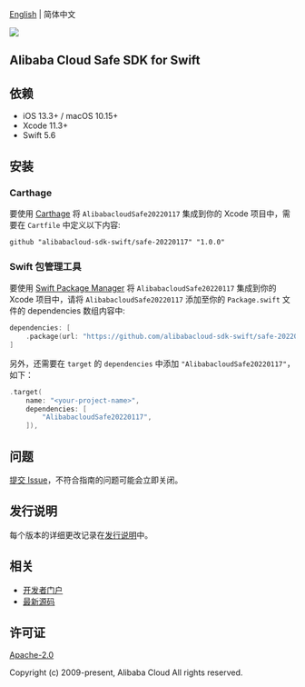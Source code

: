 [English](README.md) | 简体中文

![](https://aliyunsdk-pages.alicdn.com/icons/AlibabaCloud.svg)

## Alibaba Cloud Safe SDK for Swift

## 依赖

- iOS 13.3+ / macOS 10.15+
- Xcode 11.3+
- Swift 5.6

## 安装

### Carthage

要使用 [Carthage](https://github.com/Carthage/Carthage) 将 `AlibabacloudSafe20220117` 集成到你的 Xcode 项目中，需要在 `Cartfile` 中定义以下内容:

```ogdl
github "alibabacloud-sdk-swift/safe-20220117" "1.0.0"
```

### Swift 包管理工具

要使用 [Swift Package Manager](https://swift.org/package-manager/) 将 `AlibabacloudSafe20220117` 集成到你的 Xcode 项目中，请将 `AlibabacloudSafe20220117` 添加至你的 `Package.swift` 文件的 dependencies 数组内容中:

```swift
dependencies: [
    .package(url: "https://github.com/alibabacloud-sdk-swift/safe-20220117.git", from: "1.0.0")
]
```

另外，还需要在 `target` 的 `dependencies` 中添加 `"AlibabacloudSafe20220117"`，如下：

```swift
.target(
    name: "<your-project-name>",
    dependencies: [
        "AlibabacloudSafe20220117",
    ]),
```

## 问题

[提交 Issue](https://github.com/alibabacloud-sdk-swift/safe-20220117/issues/new)，不符合指南的问题可能会立即关闭。

## 发行说明

每个版本的详细更改记录在[发行说明](./ChangeLog.txt)中。

## 相关

* [开发者门户](https://next.api.aliyun.com/home)
* [最新源码](https://github.com/alibabacloud-sdk-swift/safe-20220117)

## 许可证

[Apache-2.0](http://www.apache.org/licenses/LICENSE-2.0)

Copyright (c) 2009-present, Alibaba Cloud All rights reserved.
